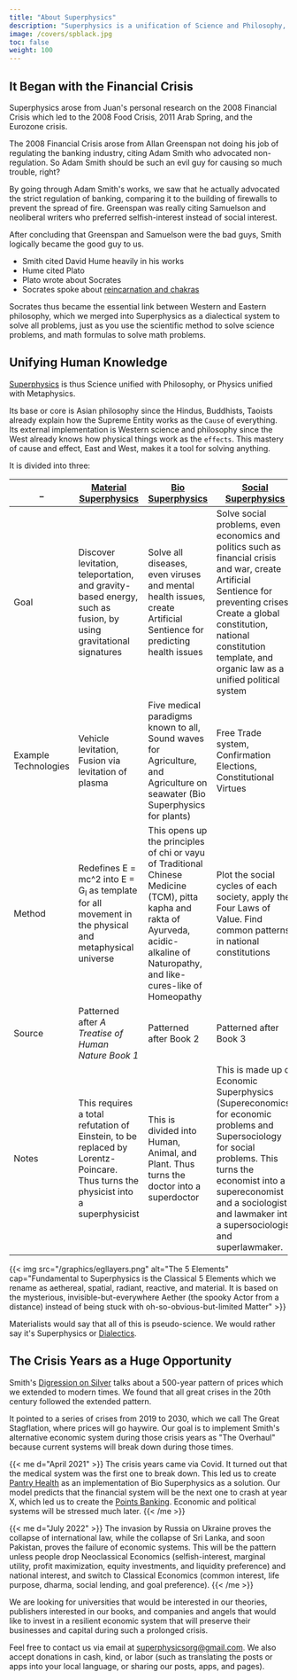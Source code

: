 ```yaml
---
title: "About Superphysics"
description: "Superphysics is a unification of Science and Philosophy, Physics with Metaphysics, Matter with the Aether."
image: /covers/spblack.jpg
toc: false
weight: 100
---
```


<!-- img1: "https://sorasystem.sirv.com/books/taonomics.png"
img2: "https://sorasystem.sirv.com/books/spmat.jpg"
img3: "https://sorasystem.sirv.com/books/tms.jpg"
img4: "https://sorasystem.sirv.com/books/economist.jpg"
 -->



## It Began with the Financial Crisis 

Superphysics arose from Juan's personal research on the 2008 Financial Crisis which led to the 2008 Food Crisis, 2011 Arab Spring, and the Eurozone crisis.

The 2008 Financial Crisis arose from Allan Greenspan not doing his job of regulating the banking industry, citing Adam Smith who advocated non-regulation. So Adam Smith should be such an evil guy for causing so much trouble, right?

By going through Adam Smith's works, we saw that he actually advocated the strict regulation of banking, comparing it to the building of firewalls to prevent the spread of fire. Greenspan was really citing Samuelson and neoliberal writers who preferred selfish-interest instead of social interest.

After concluding that Greenspan and Samuelson were the bad guys, Smith logically became the good guy to us. 
- Smith cited David Hume heavily in his works
- Hume cited Plato
- Plato wrote about Socrates
- Socrates spoke about [reincarnation and chakras](/research/socrates/simple-republic/book-10/chapter-4)

Socrates thus became the essential link between Western and Eastern philosophy, which we merged into Superphysics as a dialectical system to solve all problems, just as you use the scientific method to solve science problems, and math formulas to solve math problems.

<!-- - Socrates cited Timaeus for the nature of Physics
- Kepler cited Pythagoras
- Descartes cited both Pythagoras and Timaeus -->



## Unifying Human Knowledge

[Superphysics](/superphysics/what-is-superphysics) is thus Science unified with Philosophy, or Physics unified with Metaphysics. 

Its base or core is Asian philosophy since the Hindus, Buddhists, Taoists already explain how the Supreme Entity works as the `Cause` of everything. Its external implementation is Western science and philosophy since the West already knows how physical things work as the `effects`. This mastery of cause and effect, East and West, makes it a tool for solving anything.  

It is divided into three:


_ | [Material Superphysics](/material) | [Bio Superphysics](/medical) | [Social Superphysics](/social)
--- | --- | --- | ---
Goal | Discover levitation, teleportation, and gravity-based energy, such as fusion, by using gravitational signatures | Solve all diseases, even viruses and mental health issues, create Artificial Sentience for predicting health issues  | Solve social problems, even economics and politics such as financial crisis and war, create Artificial Sentience for preventing crises. Create a global constitution, national constitution template, and organic law as a unified political system
Example Technologies | Vehicle levitation, Fusion via levitation of plasma | Five medical paradigms known to all, Sound waves for Agriculture, and Agriculture on seawater (Bio Superphysics for plants) | Free Trade system, Confirmation Elections, Constitutional Virtues 
Method | Redefines E = mc^2  into E = G<sub>l</sub>  as template for all movement in the physical and metaphysical universe | This opens up the principles of chi or vayu of Traditional Chinese Medicine (TCM), pitta kapha and rakta of Ayurveda, acidic-alkaline of Naturopathy, and like-cures-like of Homeopathy | Plot the social cycles of each society, apply the Four Laws of Value. Find common patterns in national constitutions
Source | Patterned after *A Treatise of Human Nature Book 1* | Patterned after Book 2 | Patterned after Book 3
Notes | This requires a total refutation of Einstein, to be replaced by Lorentz-Poincare. Thus turns the physicist into a superphysicist  | This is divided into Human, Animal, and Plant. Thus turns the doctor into a superdoctor | This is made up of Economic Superphysics (Supereconomics) for economic problems and Supersociology for social problems. This turns the economist into a supereconomist and a sociologist and lawmaker into a supersociologist and superlawmaker.

<!-- While "medical science" is based on Western medicine, "Human Bio Superphysics" is based on a combination of Western medicine, TCM, Ayurveda, naturopathy, and homeopathy,  -->

{{< img src="/graphics/egllayers.png" alt="The 5 Elements" cap="Fundamental to Superphysics is the Classical 5 Elements which we rename as aethereal, spatial, radiant, reactive, and material. It is based on the mysterious, invisible-but-everywhere Aether (the spooky Actor from a distance) instead of being stuck with oh-so-obvious-but-limited Matter" >}}


Materialists would say that all of this is pseudo-science. We would rather say it's Superphysics or [Dialectics](/superphysics/socratic-dialectics).


## The Crisis Years as a Huge Opportunity

Smith's [Digression on Silver](/research/smith/wealth-of-nations/book-1/chapter-11/part-3b-d1a1/) talks about a 500-year pattern of prices which we extended to modern times. We found that all great crises in the 20th century followed the extended pattern.

It pointed to a series of crises from 2019 to 2030, which we call The Great Stagflation, where prices will go haywire. Our goal is to implement Smith's alternative economic system during those crisis years as "The Overhaul" because current systems will break down during those times.


{{< me d="April 2021" >}}
The crisis years came via Covid. It turned out that the medical system was the first one to break down. This led us to create [Pantry Health](https://pantrypoints.com/health) as an implementation of Bio Superphysics as a solution. Our model predicts that the financial system will be the next one to crash at year X, which led us to create the [Points Banking](https://pantrypoints.com/banking). Economic and political systems will be stressed much later.
{{< /me >}}


{{< me d="July 2022" >}}
The invasion by Russia on Ukraine proves the collapse of international law, while the collapse of Sri Lanka, and soon Pakistan, proves the failure of economic systems. This will be the pattern unless people drop Neoclassical Economics (selfish-interest, marginal utility, profit maximization, equity investments, and liquidity preference) and national interest, and switch to Classical Economics (common interest, life purpose, dharma, social lending, and goal preference).
{{< /me >}}


We are looking for universities that would be interested in our theories, publishers interested in our books, and companies and angels that would like to invest in a resilient economic system that will preserve their businesses and capital during such a prolonged crisis. 

Feel free to contact us via email at superphysicsorg@gmail.com. We also accept donations in cash, kind, or labor (such as translating the posts or apps into your local language, or sharing our posts, apps, and pages). 

<!-- Every contribution earns points which are relative to other contributions. -->
